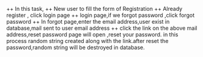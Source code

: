 ++ In this task,
++ New user to fill the form of Registration
++ Already register , click login page
++ login page,if we forgot password ,click forgot password
++ In forgot page,enter the email address,user exist in database,mail sent to user    email address
++ click the link on the above mail address,reset password page will open ,reset your password.
in this process random string created along with the link.after reset the password,random string will be destroyed in database.